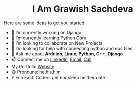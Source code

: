 <h1 align="center">I Am Grawish Sachdeva</h1>

<!--
**grawish/grawish** is a ✨ _special_ ✨ repository because its `README.md` (this file) appears on your GitHub profile.
-->

Here are some ideas to get you started:

- 🔭 I’m currently working on Django
- 🌱 I’m currently learning Python Core
- 👯 I’m looking to collaborate on New Projects
- 🤔 I’m looking for help with connecting python and eps files
- 💬 Ask me about **Arduino, Linux, Python, C++, Django**
- 📫 Connect me on [LinkedIn](https://www.linkedin.com/in/grawish-sachdeva-a11b9218a), [Email](mailto:grawish06@gmail.com), [Call](tel:+919266493132)
- My Portfolio [Website](https://grawishh.tk)
- 😄 Pronouns: he,his,him
- ⚡ Fun Fact: Coders get nor sleep neither date
